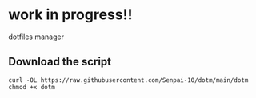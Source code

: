 # work in progress!!
dotfiles manager

## Download the script
```
curl -OL https://raw.githubusercontent.com/Senpai-10/dotm/main/dotm
chmod +x dotm
```